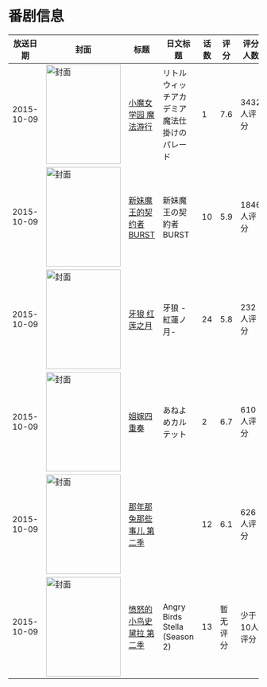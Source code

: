 # 番剧信息

|放送日期|封面|标题|日文标题|话数|评分|评分人数|
|---|---|---|---|---|---|---|
|2015-10-09|<img src="//lain.bgm.tv/pic/cover/c/aa/5c/124646_Cgec8.jpg" alt="封面" style="width:150px;height:200px;object-fit:cover;">|[小魔女学园 魔法游行](https://bangumi.tv/subject/124646)|リトルウィッチアカデミア 魔法仕掛けのパレード|1|7.6|3432人评分|
|2015-10-09|<img src="//lain.bgm.tv/pic/cover/c/e5/46/128885_DoJO4.jpg" alt="封面" style="width:150px;height:200px;object-fit:cover;">|[新妹魔王的契约者 BURST](https://bangumi.tv/subject/128885)|新妹魔王の契約者 BURST|10|5.9|1846人评分|
|2015-10-09|<img src="//lain.bgm.tv/pic/cover/c/66/84/141078_EtWBh.jpg" alt="封面" style="width:150px;height:200px;object-fit:cover;">|[牙狼 红莲之月](https://bangumi.tv/subject/141078)|牙狼 -紅蓮ノ月-|24|5.8|232人评分|
|2015-10-09|<img src="/img/no_icon_subject.png" alt="封面" style="width:150px;height:200px;object-fit:cover;">|[姐嫁四重奏](https://bangumi.tv/subject/145625)|あねよめカルテット|2|6.7|610人评分|
|2015-10-09|<img src="//lain.bgm.tv/pic/cover/c/5a/11/147920_zecYH.jpg" alt="封面" style="width:150px;height:200px;object-fit:cover;">|[那年那兔那些事儿 第二季](https://bangumi.tv/subject/147920)||12|6.1|626人评分|
|2015-10-09|<img src="//lain.bgm.tv/pic/cover/c/a0/68/537991_S6D69.jpg" alt="封面" style="width:150px;height:200px;object-fit:cover;">|[愤怒的小鸟史黛拉 第二季](https://bangumi.tv/subject/537991)|Angry Birds Stella (Season 2)|13|暂无评分|少于10人评分|
